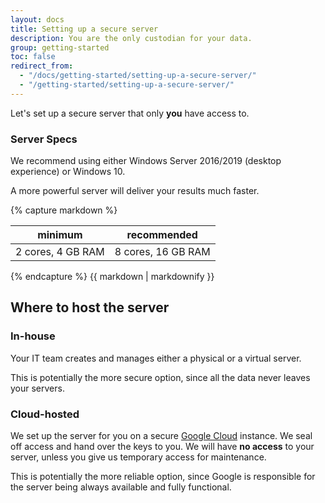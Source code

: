 ```yaml
---
layout: docs
title: Setting up a secure server
description: You are the only custodian for your data.
group: getting-started
toc: false
redirect_from:
  - "/docs/getting-started/setting-up-a-secure-server/"
  - "/getting-started/setting-up-a-secure-server/"
---
```


Let's set up a secure server that only **you** have access to.

### Server Specs
We recommend using either Windows Server 2016/2019 (desktop experience) or Windows 10.

A more powerful server will deliver your results much faster.

<div class="half-table">
{% capture markdown %}

| minimum | recommended |
|:-----------------:|:-------------------:|
| 2 cores, 4 GB RAM | 8 cores, 16 GB RAM |

{% endcapture %}
{{ markdown | markdownify }}
</div>

## Where to host the server

### In-house

Your IT team creates and manages either a physical or a virtual server.

This is potentially the more secure option, since all the data never leaves your servers.

### Cloud-hosted

We set up the server for you on a secure [Google Cloud](https://cloud.google.com/) instance. We seal off access and hand over the keys to you. We will have **no access** to your server, unless you give us temporary access for maintenance.

This is potentially the more reliable option, since Google is responsible for the server being always available and fully functional.